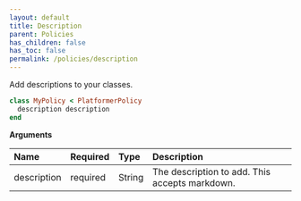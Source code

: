 ```yaml
---
layout: default
title: Description
parent: Policies
has_children: false
has_toc: false
permalink: /policies/description
---
```


Add descriptions to your classes.

```ruby
class MyPolicy < PlatformerPolicy
  description description
end
```

**Arguments**

| Name | Required | Type | Description |
|:---|:---|:---|:---|
| description | required | String | The description to add. This accepts markdown. |